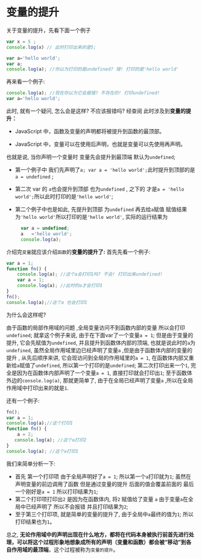 # 变量的提升

关于变量的提升，先看下面一个例子

```javascript
var x = 5 ;
console.log(x) // 此时打印出来的是5;

var a='hello world';
var a;
console.log(a); //你以为打印的是undefined? 错! 打印的是'hello world'
```

再来看一个例子:

```javascript
console.log(a); //现在你以为它会报错? 不存在的! 打印undefined!
var a='hello world';
```

此时, 就有一个疑问, 怎么会是这样?
不应该报错吗?
经查阅 此时涉及到**变量的提升：**

- JavaScript 中，函数及变量的声明都将被提升到函数的最顶部。

- JavaScript 中，变量可以在使用后声明，也就是变量可以先使用再声明。

也就是说, 当你声明一个变量时 变量先会提升到最顶端 默认为`undefined`;

- 第一个例子中 我们先声明了`a; var a = 'hello world';`此时提升到顶部的是
  `a = undefined` ;
- 第二次 var 的 `a`也会提升到顶部 也为`undefined` , 之下的 才是`a = 'hello world';`所以此时打印的是`'hello world'`;
- 第二个例子中也是如此, 先提升到顶部 为`undefined` 再去给`a`赋值 赋值结果为`'hello world'`所以打印的是`'hello world'`,
  实际的运行结果为

  ```javascript
    var a = undefined;
    a   ='hello world';
    console.log(a);
  ```

介绍完`变量`就应该介绍`函数`的**变量的提升了:**
首先先看一个例子:

```javascript
var a = 1;
function fn() {
    console.log(a); //这个a会打印1吗? 不会! 打印出来undefined!
    var a = 1;
    console.log(a); //此时的a才会打印1
}
fn();
console.log(a);//这个a 也会打印1
```

为什么会这样呢?

  由于函数的局部作用域的问题 ,全局变量访问不到函数内部的变量 所以会打印`undefined`; 就拿这个例子来说, 由于在下面var了一个变量`a = 1`; 但是由于变量的提升, 它会先赋值为`undefined`, 并且提升到函数体内部的顶端, 也就是说此时的`a`为`undefined`, 虽然全局作用域里边已经声明了变量`a` ,但是由于函数体内部的变量的提升 , 从先后顺序来讲, 它会现访问到全局的作用域里的`a = 1`, 在函数体内部又重新给`a`赋值了`undefined`, 所以第一个打印的是`undefined`; 第二次打印出来一个`1`, 完全是因为在函数体内部声明了一个变量`a = 1`, 直接打印就会打印出`1`; 至于函数体外边的`console.log(a)`, 那就更简单了, 由于在全局已经声明了变量`a` ,所以在全局作用域中打印出来的就是`1`.
  
还有一个例子:

```javascript
fn();
var a = 1;
console.log(a);//这个打印1
function fn() {
    a = 2;
   console.log(a); //这个a打印2
}
console.log(a); //这个a打印1
```

我们来简单分析一下:

- 首先 第一个打印项 由于全局声明好了`a = 1`; 所以第一个`a`打印就为`1`;
虽然在声明变量的前边调用了函数 但是通过变量的提升 后面的值会覆盖前面的 最后一个刚好是`a = 1` 所以打印结果为`1`;
- 第二个打印项打印出`2` 是因为在函数体内, 将`2` 赋值给了变量 `a` 由于变量`a`在全局中已经声明了 所以不会报错 并且打印结果为`2`;
- 至于第三个打印项, 就是简单的变量的提升了, 由于全局中`a`最终的值为`1`; 所以打印结果也为`1`。

总之,  **无论作用域中的声明出现在什么地方，都将在代码本身被执行前首先进行处理，可以将这个过程形象地想象成所有的声明（变量和函数）都会被“移动”到各自作用域的最顶端**，这个过程被称为`变量的提升`。
